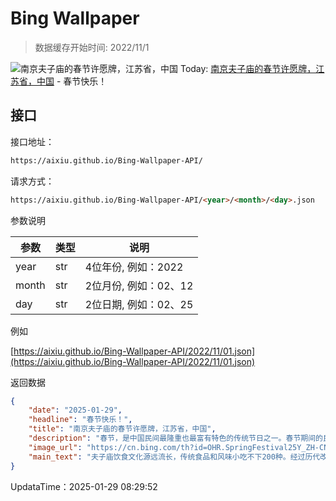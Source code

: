 # Bing Wallpaper

> 数据缓存开始时间: 2022/11/1

![南京夫子庙的春节许愿牌，江苏省，中国](https://cn.bing.com/th?id=OHR.SpringFestival25Y_ZH-CN6133182159_1920x1080.webp)
Today: [南京夫子庙的春节许愿牌，江苏省，中国](https://cn.bing.com/th?id=OHR.SpringFestival25Y_ZH-CN6133182159_1920x1080.webp) - 春节快乐！

## 接口

接口地址：

```html
https://aixiu.github.io/Bing-Wallpaper-API/
```

请求方式：

```html
https://aixiu.github.io/Bing-Wallpaper-API/<year>/<month>/<day>.json
```

参数说明

| 参数 | 类型 | 说明 |
| - | - | - |
| year | str | 4位年份, 例如：2022 |
| month | str | 2位月份, 例如：02、12 |
| day | str | 2位日期, 例如：02、25 |

例如

[https://aixiu.github.io/Bing-Wallpaper-API/2022/11/01.json](https://aixiu.github.io/Bing-Wallpaper-API/2022/11/01.json)

返回数据

```json
{
    "date": "2025-01-29",
    "headline": "春节快乐！",
    "title": "南京夫子庙的春节许愿牌，江苏省，中国",
    "description": "春节，是中国民间最隆重也最富有特色的传统节日之一。春节期间的民俗众多，活动内容也是丰富多彩，且具有重要的历史、艺术和文化价值。其中逛庙会、赏灯会，更是春节最具特色的民俗活动之一。",
    "image_url": "https://cn.bing.com/th?id=OHR.SpringFestival25Y_ZH-CN6133182159_1920x1080.webp",
    "main_text": "夫子庙饮食文化源远流长，传统食品和风味小吃不下200种。经过历代改进融合已经形成了以“秦淮八绝”为代表的秦淮风味小吃。"
}
```

UpdataTime：2025-01-29 08:29:52
